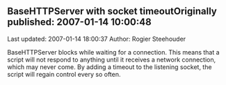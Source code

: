 ## BaseHTTPServer with socket timeoutOriginally published: 2007-01-14 10:00:48 
Last updated: 2007-01-14 18:00:37 
Author: Rogier Steehouder 
 
BaseHTTPServer blocks while waiting for a connection. This means that a script will not respond to anything until it receives a network connection, which may never come. By adding a timeout to the listening socket, the script will regain control every so often.